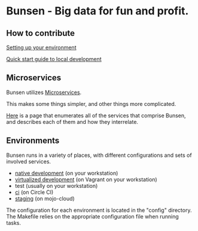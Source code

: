 # Bunsen - Big data for fun and profit.


## How to contribute

[Setting up your environment](docs/setting-up-your-environment.md)

[Quick start guide to local development](docs/local_quickstart.md)


## Microservices

Bunsen utilizes
[Microservices](http://martinfowler.com/articles/microservices.html).

This makes some things simpler, and other things more complicated.

[Here](docs/services/index.md) is a page that enumerates all of the services that comprise Bunsen, and
describes each of them and how they interrelate.


## Environments

Bunsen runs in a variety of places, with different configurations and sets of
involved services.

* [native development](docs/environments/native_dev.md) (on your workstation)
* [virtualized development](docs/environments/virtualized_dev.md) (on Vagrant on your workstation)
* test (usually on your workstation)
* [ci](docs/environments/ci.md) (on Circle CI)
* [staging](docs/environments/staging.md) (on mojo-cloud)

The configuration for each environment is located in the "config" directory.
The Makefile relies on the appropriate configuration file when running
tasks.


